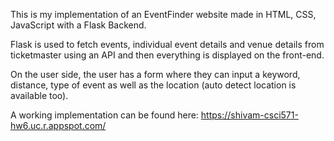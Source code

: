 This is my implementation of an EventFinder website made in HTML, CSS, JavaScript with a Flask Backend.

Flask is used to fetch events, individual event details and venue details from ticketmaster using an API and then everything is displayed on the front-end.

On the user side, the user has a form where they can input a keyword, distance, type of event as well as the location (auto detect location is available too).

A working implementation can be found here: https://shivam-csci571-hw6.uc.r.appspot.com/